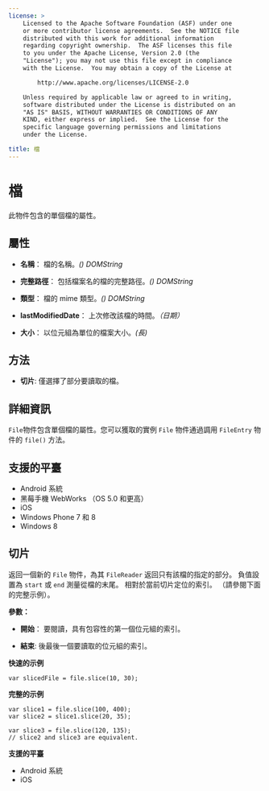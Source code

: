 ```yaml
---
license: >
    Licensed to the Apache Software Foundation (ASF) under one
    or more contributor license agreements.  See the NOTICE file
    distributed with this work for additional information
    regarding copyright ownership.  The ASF licenses this file
    to you under the Apache License, Version 2.0 (the
    "License"); you may not use this file except in compliance
    with the License.  You may obtain a copy of the License at

        http://www.apache.org/licenses/LICENSE-2.0

    Unless required by applicable law or agreed to in writing,
    software distributed under the License is distributed on an
    "AS IS" BASIS, WITHOUT WARRANTIES OR CONDITIONS OF ANY
    KIND, either express or implied.  See the License for the
    specific language governing permissions and limitations
    under the License.

title: 檔
---
```


# 檔

此物件包含的單個檔的屬性。

## 屬性

*   **名稱**： 檔的名稱。*() DOMString*

*   **完整路徑**： 包括檔案名的檔的完整路徑。*() DOMString*

*   **類型**： 檔的 mime 類型。*() DOMString*

*   **lastModifiedDate**： 上次修改該檔的時間。*（日期）*

*   **大小**： 以位元組為單位的檔案大小。*(長)*

## 方法

*   **切片**: 僅選擇了部分要讀取的檔。

## 詳細資訊

`File`物件包含單個檔的屬性。您可以獲取的實例 `File` 物件通過調用 `FileEntry` 物件的 `file()` 方法。

## 支援的平臺

*   Android 系統
*   黑莓手機 WebWorks （OS 5.0 和更高）
*   iOS
*   Windows Phone 7 和 8
*   Windows 8

## 切片

返回一個新的 `File` 物件，為其 `FileReader` 返回只有該檔的指定的部分。 負值設置為 `start` 或 `end` 測量從檔的末尾。 相對於當前切片定位的索引。 （請參閱下面的完整示例）。

**參數：**

*   **開始**： 要閱讀，具有包容性的第一個位元組的索引。

*   **結束**: 後最後一個要讀取的位元組的索引。

**快速的示例**

    var slicedFile = file.slice(10, 30);
    

**完整的示例**

    var slice1 = file.slice(100, 400);
    var slice2 = slice1.slice(20, 35);
    
    var slice3 = file.slice(120, 135);
    // slice2 and slice3 are equivalent.
    

**支援的平臺**

*   Android 系統
*   iOS